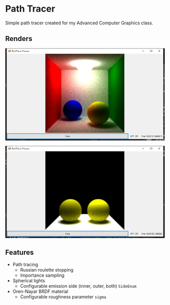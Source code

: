 # Path Tracer

Simple path tracer created for my Advanced Computer Graphics class.

## Renders

![Lambertian example](renders/sphere_light_lambertian.png "Lambertian example")

![Oren-Nayar vs Lambertian example](renders/oren-nayar_0.9_vs_lambertian.png "Oren-Nayar vs Lambertian example")

## Features

* Path tracing
	* Russian roulette stopping
	* Importance sampling
* Spherical lights
	* Configurable emission side (inner, outer, both) `SideEnum`
* Oren-Nayar BRDF material
	* Configurable roughness parameter `sigma`

